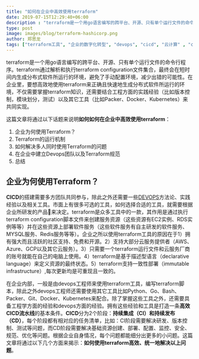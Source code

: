 ```yaml
---
title: "如何在企业中高效使用terraform"
date: 2019-07-15T12:29:40+06:00
description : "terraform是一个用go语言编写的跨平台、开源、只有单个运行文件的命令行程序。terraform通过解析和执行terraform configuration文件集合，最终会在短时间内生成分布式软件所运行的环境，避免了手动配置环境，减少出错的可能性。在企业里，要想高效地使用terraform来正确且快速地生成分布式软件所运行的环境，不仅需要掌握terraform知识，还需要结合工程方面的实践经验以及其它工具来共同实现。"
type: post
image: images/blog/terraform-hashicorp.png
author: 郑思龙
tags: ["terraform工具", "企业的数字化转型", "devops", "cicd", "云计算" , "cloudcomputing"]
---
```


terraform是一个用go语言编写的跨平台、开源、只有单个运行文件的命令行程序。terraform通过解析和执行terraform configuration文件集合，最终会在短时间内生成分布式软件所运行的环境，避免了手动配置环境，减少出错的可能性。在企业里，要想高效地使用terraform来正确且快速地生成分布式软件所运行的环境，不仅需要掌握terraform知识，还需要结合工程方面的实践经验（比如版本控制，模块划分，测试）以及其它工具（比如Packer、Docker、Kubernetes）来共同实现。

这篇文章将通过以下话题来说明**如何如何在企业中高效使用terraform**：

1. 企业为何使用Terraform？
2. Terraform的运行机制
3. 如何解决多人同时使用Terraform的问题
4. 在企业中建立Devops团队以及Terraform规范
5. 总结

## 企业为何使用Terraform？

**CICD**的搭建需要多方团队共同参与，除此之外还需要一些[DEVOPS](https://2cloudlab.com/blog/devops-cicd-infrastructure-as-code/)方法论、实践经验以及相关工具。市面上有很多可选的工具，如何选择合适的工具，就需要根据企业所研发的产品来决定。terraform是众多工具中的一款，其作用是通过执行terraform configuration脚本文件来创建服务资源（这些资源有EC2实例、RDS实例等等）并在这些资源上部署软件服务（这些软件服务有自主研发的软件服务、MYSQL服务、Redis服务等等）。企业之所以使用terraform工具的原因在于1）拥有强大而且活跃的社区支持、免费和开源。2）支持大部分云服务提供者（AWS、Azure、GCP以及其它云服务）。3）只需要一个terraform运行文件和云服务厂商的账号就能在自己的电脑上使用。4）terraform是基于描述型语言（declarative language）来定义资源的最终状态。5）terraform支持一致性部署（immutable infrastructure）,每次更新均是可重现且一致的。

在企业内部，一般是由devops工程师来使用terraform工具，编写terraform脚本，除此之外devops工程师还需要使用其它工具比如Python、Go、Bash、Packer、Git、Docker、Kubernetes来配合。除了掌握这些工具之外，还需要具备工程学方面的经验和devops方面的经验。拥有这些经验和工具是打造一条**高效CICD流水线**的基本条件。**CICD**分为2个阶段：**持续集成（CI）和持续发布（CD）**，每个阶段都有相对应的任务清单，比如：CI阶段需要解决研发、版本控制、测试等问题，而CD阶段需要解决基础资源创建、部署、配置、监控、安全、规范、优化等问题。根据企业自身情况，每个问题都能细分出更多的小问题。这篇文章将通过以下几个方面来揭示：**如何使用terraform高效、统一地解决以上问题**。